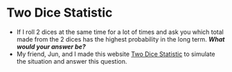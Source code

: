 # Two Dice Statistic

- If I roll 2 dices at the same time for a lot of times and ask you which total made from the 2 dices has the highest probability in the long term. ***What would your answer be?***
- My friend, Jun, and I made this website [Two Dice Statistic](https://two-dice-statistic.vercel.app/) to simulate the situation and answer this question.
